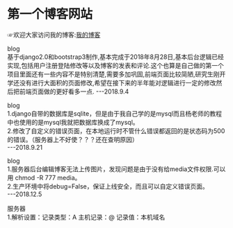 # 第一个博客网站

☞欢迎大家访问我的博客:[我的博客](http://123.206.62.30/)

blog<br/>
基于django2.0和bootstrap3制作,基本完成于2018年8月28日,基本后台逻辑已经实现,包括用户注册登陆修改等以及博客的发表和评论.这个也算是自己做的第一个项目里面还有一些内容不是特别清楚,需要多加巩固,前端页面比较简陋,研究生刚开学还没有进行大面积的页面修改,希望在接下来的半年能对逻辑进行一定的修改然后把前端页面做的更好看多一点.                    ---2018.9.4

blog<br/>
1.django自带的数据库是sqlite，但是由于我自己学的是mysql而且杨老师的教程中也使用的是mysql我就把数据库换成了mysql。<br/>
2.修改了自定义的错误页面，在本地运行时不管什么错误都返回的是状态码为500的错误。（服务器上不好使？？？还在查明原因）<br/>
                                  ---2018.9.21

blog<br/>
1.服务器后台编辑博客无法上传图片，发现问题是由于没有给media文件权限.可以用 chmod -R 777 media。<br/>
2.生产环境中将debug=False，保证上线安全，而且可以自定义错误页面。<br/>
                                  ---2018.12.5

服务器<br/>
1.解析设置：记录类型：A 
           主机记录：@
           记录值：本机域名
           
